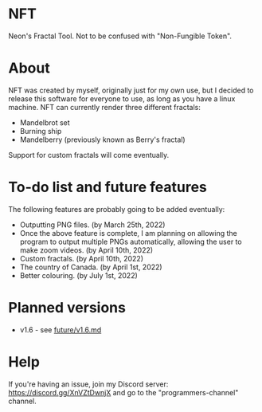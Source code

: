 # NFT
Neon's Fractal Tool. Not to be confused with "Non-Fungible Token".

# About
NFT was created by myself, originally just for my own use, but I decided to release this software for everyone to use, as long as you have a linux machine. NFT can currently render three different fractals:
- Mandelbrot set
- Burning ship
- Mandelberry (previously known as Berry's fractal)

Support for custom fractals will come eventually.

# To-do list and future features
The following features are probably going to be added eventually:
- Outputting PNG files. (by March 25th, 2022)
- Once the above feature is complete, I am planning on allowing the program to output multiple PNGs automatically, allowing the user to make zoom videos. (by April 10th, 2022)
- Custom fractals. (by April 10th, 2022)
- The country of Canada. (by April 1st, 2022)
- Better colouring. (by July 1st, 2022)

# Planned versions
- v1.6 - see [future/v1.6.md](https://github.com/NeonStrawberry/NFT/blob/main/future/v1.6.md)

# Help
If you're having an issue, join my Discord server: https://discord.gg/XnVZtDwnjX and go to the "programmers-channel" channel.
